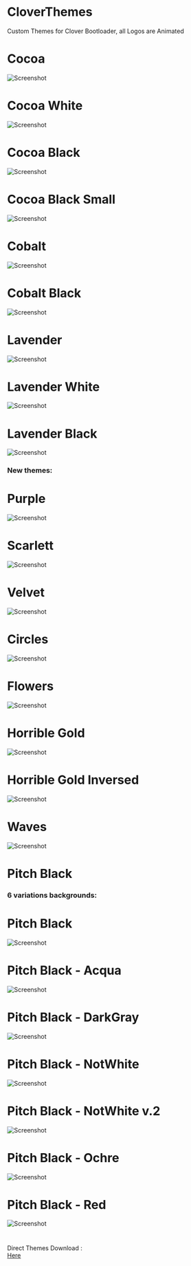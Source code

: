 # CloverThemes
Custom Themes for Clover Bootloader, 
all Logos are Animated

# Cocoa 
![Screenshot](Cocoa/screenshot.png)
#  Cocoa White 
![Screenshot](Cocoa_White/screenshot.png)
#  Cocoa Black 
![Screenshot](Cocoa_Black/screenshot.png)
#  Cocoa Black Small
![Screenshot](Cocoa_Black_Small/screenshot.png)
# Cobalt 
![Screenshot](Cobalt/screenshot.png)
#  Cobalt Black
![Screenshot](Cobalt_Black/screenshot.png)
# Lavender  
![Screenshot](Lavender/screenshot.png)
#  Lavender White 
![Screenshot](Lavender_White/screenshot.png)
#  Lavender Black
![Screenshot](Lavender_Black/screenshot.png)
### New themes:

# Purple
![Screenshot](Purple/screenshot.png)
# Scarlett
![Screenshot](Scarlett/screenshot.png)
# Velvet
![Screenshot](Velvet/screenshot.png)

# Circles
![Screenshot](Circles/screenshot.png)
# Flowers
![Screenshot](Flowers/screenshot.png)
# Horrible Gold
![Screenshot](Horrible_Gold/screenshot.png)
# Horrible Gold Inversed
![Screenshot](Horrible_Gold_v.2.0/screenshot.png)
# Waves
![Screenshot](Waves/screenshot.png)

# Pitch Black

### 6 variations backgrounds:

# Pitch Black
![Screenshot](Black/screenshot.png)

# Pitch Black - Acqua
![Screenshot](Acqua/screenshot.png)

# Pitch Black - DarkGray
![Screenshot](DarkGray/screenshot.png)

# Pitch Black - NotWhite
![Screenshot](NotWhite/screenshot.png)

# Pitch Black - NotWhite v.2
![Screenshot](NotWhite_v.2/screenshot.png)

# Pitch Black - Ochre
![Screenshot](Ochre/screenshot.png)

# Pitch Black - Red
![Screenshot](Red/screenshot.png)


# 
Direct Themes Download :  
[Here](https://github.com/HelmoHass/CloverThemes/releases)
